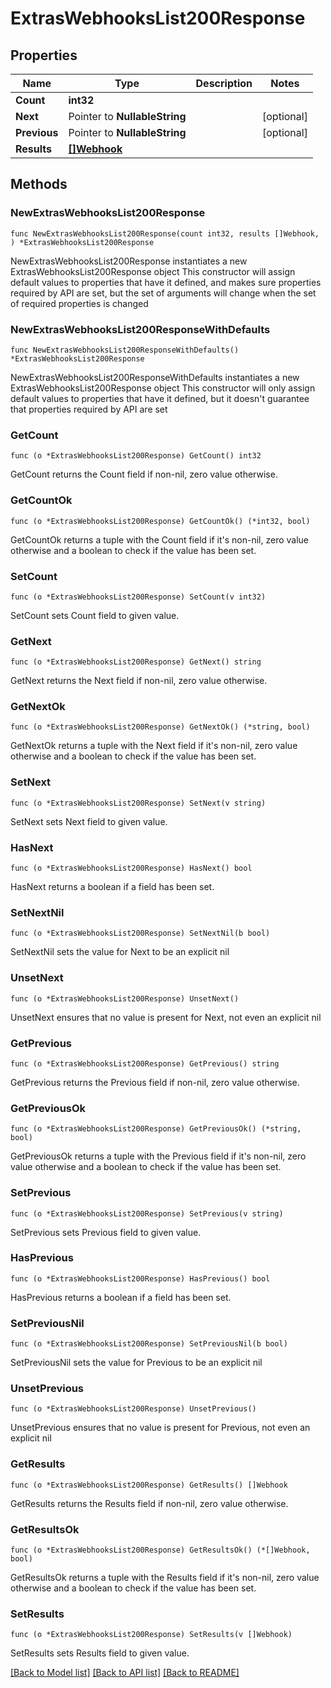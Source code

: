 # ExtrasWebhooksList200Response

## Properties

Name | Type | Description | Notes
------------ | ------------- | ------------- | -------------
**Count** | **int32** |  | 
**Next** | Pointer to **NullableString** |  | [optional] 
**Previous** | Pointer to **NullableString** |  | [optional] 
**Results** | [**[]Webhook**](Webhook.md) |  | 

## Methods

### NewExtrasWebhooksList200Response

`func NewExtrasWebhooksList200Response(count int32, results []Webhook, ) *ExtrasWebhooksList200Response`

NewExtrasWebhooksList200Response instantiates a new ExtrasWebhooksList200Response object
This constructor will assign default values to properties that have it defined,
and makes sure properties required by API are set, but the set of arguments
will change when the set of required properties is changed

### NewExtrasWebhooksList200ResponseWithDefaults

`func NewExtrasWebhooksList200ResponseWithDefaults() *ExtrasWebhooksList200Response`

NewExtrasWebhooksList200ResponseWithDefaults instantiates a new ExtrasWebhooksList200Response object
This constructor will only assign default values to properties that have it defined,
but it doesn't guarantee that properties required by API are set

### GetCount

`func (o *ExtrasWebhooksList200Response) GetCount() int32`

GetCount returns the Count field if non-nil, zero value otherwise.

### GetCountOk

`func (o *ExtrasWebhooksList200Response) GetCountOk() (*int32, bool)`

GetCountOk returns a tuple with the Count field if it's non-nil, zero value otherwise
and a boolean to check if the value has been set.

### SetCount

`func (o *ExtrasWebhooksList200Response) SetCount(v int32)`

SetCount sets Count field to given value.


### GetNext

`func (o *ExtrasWebhooksList200Response) GetNext() string`

GetNext returns the Next field if non-nil, zero value otherwise.

### GetNextOk

`func (o *ExtrasWebhooksList200Response) GetNextOk() (*string, bool)`

GetNextOk returns a tuple with the Next field if it's non-nil, zero value otherwise
and a boolean to check if the value has been set.

### SetNext

`func (o *ExtrasWebhooksList200Response) SetNext(v string)`

SetNext sets Next field to given value.

### HasNext

`func (o *ExtrasWebhooksList200Response) HasNext() bool`

HasNext returns a boolean if a field has been set.

### SetNextNil

`func (o *ExtrasWebhooksList200Response) SetNextNil(b bool)`

 SetNextNil sets the value for Next to be an explicit nil

### UnsetNext
`func (o *ExtrasWebhooksList200Response) UnsetNext()`

UnsetNext ensures that no value is present for Next, not even an explicit nil
### GetPrevious

`func (o *ExtrasWebhooksList200Response) GetPrevious() string`

GetPrevious returns the Previous field if non-nil, zero value otherwise.

### GetPreviousOk

`func (o *ExtrasWebhooksList200Response) GetPreviousOk() (*string, bool)`

GetPreviousOk returns a tuple with the Previous field if it's non-nil, zero value otherwise
and a boolean to check if the value has been set.

### SetPrevious

`func (o *ExtrasWebhooksList200Response) SetPrevious(v string)`

SetPrevious sets Previous field to given value.

### HasPrevious

`func (o *ExtrasWebhooksList200Response) HasPrevious() bool`

HasPrevious returns a boolean if a field has been set.

### SetPreviousNil

`func (o *ExtrasWebhooksList200Response) SetPreviousNil(b bool)`

 SetPreviousNil sets the value for Previous to be an explicit nil

### UnsetPrevious
`func (o *ExtrasWebhooksList200Response) UnsetPrevious()`

UnsetPrevious ensures that no value is present for Previous, not even an explicit nil
### GetResults

`func (o *ExtrasWebhooksList200Response) GetResults() []Webhook`

GetResults returns the Results field if non-nil, zero value otherwise.

### GetResultsOk

`func (o *ExtrasWebhooksList200Response) GetResultsOk() (*[]Webhook, bool)`

GetResultsOk returns a tuple with the Results field if it's non-nil, zero value otherwise
and a boolean to check if the value has been set.

### SetResults

`func (o *ExtrasWebhooksList200Response) SetResults(v []Webhook)`

SetResults sets Results field to given value.



[[Back to Model list]](../README.md#documentation-for-models) [[Back to API list]](../README.md#documentation-for-api-endpoints) [[Back to README]](../README.md)



